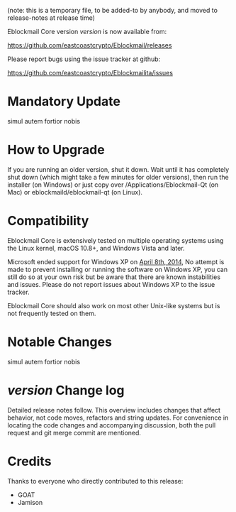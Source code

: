 (note: this is a temporary file, to be added-to by anybody, and moved to release-notes at release time)

Eblockmail Core version *version* is now available from:

  <https://github.com/eastcoastcrypto/Eblockmail/releases>

Please report bugs using the issue tracker at github:

  <https://github.com/eastcoastcrypto/Eblockmailita/issues>

Mandatory Update
==============

simul autem fortior nobis

How to Upgrade
==============

If you are running an older version, shut it down. Wait until it has completely shut down (which might take a few minutes for older versions), then run the installer (on Windows) or just copy over /Applications/Eblockmail-Qt (on Mac) or eblockmaild/eblockmail-qt (on Linux).

Compatibility
==============

Eblockmail Core is extensively tested on multiple operating systems using
the Linux kernel, macOS 10.8+, and Windows Vista and later.

Microsoft ended support for Windows XP on [April 8th, 2014](https://www.microsoft.com/en-us/WindowsForBusiness/end-of-xp-support),
No attempt is made to prevent installing or running the software on Windows XP, you
can still do so at your own risk but be aware that there are known instabilities and issues.
Please do not report issues about Windows XP to the issue tracker.

Eblockmail Core should also work on most other Unix-like systems but is not
frequently tested on them.

Notable Changes
===============

simul autem fortior nobis

*version* Change log
=================

Detailed release notes follow. This overview includes changes that affect
behavior, not code moves, refactors and string updates. For convenience in locating
the code changes and accompanying discussion, both the pull request and
git merge commit are mentioned.


Credits
=======

Thanks to everyone who directly contributed to this release:
- GOAT
- Jamison


